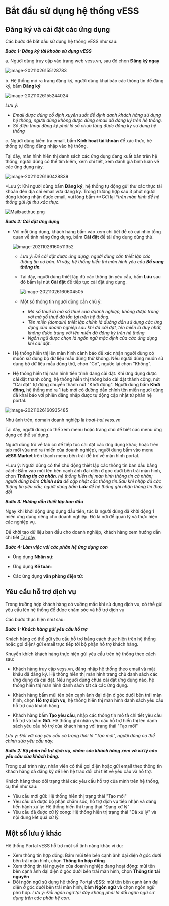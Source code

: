 # Bắt đầu sử dụng hệ thống vESS

## Đăng ký và cài đặt các ứng dụng

Các bước để bắt đầu sử dụng hệ thống vESS như sau:

***Bước 1: Đăng ký tài khoản sử dụng vESS***

 a. Người dùng truy cập vào trang web vess.vn, sau đó chọn **Đăng ký ngay**

![image-20211026155128783](../images/image-20211026155128783.png)

 b. Hệ thống mở ra trang đăng ký, người dùng khai báo các thông tin để đăng ký, bấm **Đăng ký**

![image-20211026155244024](../images/image-20211026155244024.png)

*Lưu ý:* 

+ *Email được dùng cố định xuyên suốt để định danh khách hàng sử dụng hệ thống, người dùng không được dùng email đã đăng ký trên hệ thống.*
+ *Số điện thoại đăng ký phải là số chưa từng được đăng ký sử dụng hệ thống*

c. Người dùng  kiểm tra email, bấm **Kích hoạt tài khoản** để xác thực, hệ thống tự động đăng nhập vào hệ thống.

Tại đây, màn hình hiển thị danh sách các ứng dụng đang xuất bản trên hệ thống, người dùng có thể tìm kiếm, xem chi tiết, xem đánh giá bình luận về các ứng dụng này.

![image-20211026160428839](../images/image-20211026160428839.png)

*Lưu ý: Khi người dùng bấm **Đăng ký**, hệ thống tự động gửi thư xác thực tài khoản đến địa chỉ email vừa đăng ký. Trong trường hợp sau 3 phút người dùng không nhận được email, vui lòng bấm **Gửi lại **trên màn hình để hệ thống gửi lại thư xác thực.*

![Mailxacthuc.png](../images/Mailxacthuc.png)

***Bước 2: Cài đặt ứng dụng***

- Với mỗi ứng dụng, khách hàng bấm vào xem chi tiết để có cái nhìn tổng quan về tính năng ứng dụng, bấm **Cài đặt** để tải ứng dụng dùng thử.

  ![image-20211026160511352](../images/image-20211026160511352.png)

  -  *Lưu ý: Để cài đặt được ứng dụng, người dùng cần thiết lập các thông tin cơ bản. Vì vậy, hệ thống hiển thị màn hình yêu cầu **Bổ sung thông tin**.* 

  - Tại đây, người dùng thiết lập đủ các thông tin yêu cầu, bấm **Lưu** sau đó bấm lại nút **Cài đặt** để tiếp tục cài đặt ứng dụng.

    ![image-20211026160604505](../images/image-20211026160604505.png)

  - Một số thông tin người dùng cần chú ý: 

    -  *Mã số thuế là mã số thuế của doanh nghiệp, không được trùng với mã số thuế đã tồn tại trên hệ thống.*
    -  *Tên miền (domain) thiết lập chính là đường dẫn sử dụng các ứng dụng của doanh nghiệp sau khi đã cài đặt, tên miền là duy nhất, không được trùng với tên miền đã đăng ký trên hệ thống*
    -  *Ngôn ngữ được chọn là ngôn ngữ mặc định của các ứng dụng khi cài đặt*.
  
- Hệ thống hiển thị lên màn hình cảnh báo để xác nhận người dùng có muốn sử dụng bộ dữ liệu mẫu dùng thử không. Nếu người dùng muốn sử dụng bộ dữ liệu mẫu dùng thử, chọn "Có", ngược lại chọn "Không". 

- Hệ thống hiển thị màn hình tiến trình đang cài đặt. Khi ứng dụng được cài đặt thành công, hệ thống hiển thị thông báo cài đặt thành công, nút "Cài đặt" tự động chuyển thành nút "Khởi động". Người dùng bấm **Khởi động**, hệ thống mở ra 1 tab mới có đường dẫn chính tên miền người dùng đã khai báo với phiên đăng nhập được tự động cập nhật từ phân hệ portal. 

![image-20211026160935485](../images/image-20211026160935485.png)

Như ảnh trên, domain doanh nghiệp là *hoai-hai.vess.vn*

Tại đây, người dùng có thể xem menu hoặc trang chủ để biết các menu ứng dụng có thể sử dụng. 

Người dùng trở về tab cũ để tiếp tục cài đặt các ứng dụng khác; hoặc trên tab mới vừa mở ra (miền của doanh nghiệp), người dùng bấm vào menu **vESS Market** trên thanh menu bên trái để trở về màn hình portal.

*Lưu ý: Người dùng có thể chủ động thiết lập các thông tin ban đầu bằng cách:  Bấm vào mũi tên bên cạnh ảnh đại diện ở góc dưới bên trái màn hình, chọn ***Thông tin cá nhân**, hệ thống hiển thị màn hình thông tin cá nhân; người dùng bấm **Chỉnh sửa** để cập nhật các thông tin.Sau khi nhập đủ các thông tin yêu cầu, người dùng bấm **Lưu** để hệ thống ghi nhận thông tin thay đổi*

***Bước 3: Hướng dẫn thiết lập ban đầu***

Ngay khi khởi động ứng dụng đầu tiên, tức là người dùng đã khởi động 1 miền ứng dụng riêng cho doanh nghiệp. Đó là nơi để quản lý và thực hiện các nghiệp vụ.

Để khởi tạo dữ liệu ban đầu cho doanh nghiệp, khách hàng xem hướng dẫn chi tiết [Tại đây](#)

***Bước 4: Làm việc với các phân hệ ứng dụng con***

-  Ứng dụng **Nhân sự**: 

- Ứng dụng **Kế toán**: 

- Các ứng dụng **văn phòng điện tử**: 

## Yêu cầu hỗ trợ dịch vụ

Trong trường hợp khách hàng có vướng mắc khi sử dụng dịch vụ, có thể gửi yêu cầu lên hệ thống để được chăm sóc và hỗ trợ dịch vụ

Các bước thực hiện như sau:

***Bước 1: Khách hàng gửi yêu cầu hỗ trợ***

Khách hàng có thể gửi yêu cầu hỗ trợ bằng cách thực hiện trên hệ thống hoặc gọi điện/ gửi email trực tiếp tới bộ phận hỗ trợ khách hàng. 

Khuyến khích khách hàng thực hiện gửi yêu cầu trên hệ thống theo cách sau:

-  Khách hàng truy cập vess.vn, đăng nhập hệ thống theo email và mật khẩu đã đăng ký. Hệ thống hiển thị màn hình trang chủ danh sách các ứng dụng đã cài đặt. Nếu người dùng chưa cài đặt ứng dụng nào, hệ thống hiển thị màn hình danh sách tất cả các ứng dụng. 
-  Khách hàng bấm mũi tên bên cạnh ảnh đại diện ở góc dưới bên trái màn hình, chọn **Hỗ trợ dịch vụ**, hệ thống hiển thị màn hình danh sách yêu cầu hỗ trợ của khách hàng

-  Khách hàng bấm **Tạo yêu cầu**, nhập các thông tin mô tả chi tiết yêu cầu hỗ trợ và bấm **Gửi**. Hệ thống ghi nhận yêu cầu hỗ trợ hiển thị lên danh sách yêu cầu hỗ trợ của khách hàng với trạng thái "Tạo mới"

*Lưu ý: Đối với các yêu cầu có trạng thái là "Tạo mới", người dùng có thể chỉnh sửa yêu cầu này.*

***Bước 2: Bộ phân hỗ trợ dịch vụ, chăm sóc khách hàng xem và xử lý các yêu cầu của khách hàng.*** 

Trong quá trình này, nhân viên có thể gọi điện hoặc gửi email theo thông tin khách hàng đã đăng ký để liên hệ trao đổi chi tiết về yêu cầu và hỗ trợ. 

Khách hàng theo dõi trạng thái các yêu cầu hỗ trợ của mình trên hệ thống, cụ thể như sau:

-  Yêu cầu mới gửi: Hệ thống hiển thị trạng thái "Tạo mới"
- Yêu cầu đã được bộ phận chăm sóc, hỗ trợ dịch vụ tiếp nhận và đang tiến hành xử lý: Hệ thống hiển thị trạng thái "Đang xử lý"
- Yêu cầu đã được xử lý xong: Hệ thống hiển trị trạng thái "Đã xử lý" và nội dung kết quả xử lý.

## Một số lưu ý khác

Hệ thống Portal vESS hỗ trợ một số tính năng khác ví dụ:

- Xem thông tin hợp đồng: Bấm  mũi tên bên cạnh ảnh đại diện ở góc dưới bên trái màn hình, chọn **Thông tin hợp đồng**
- Xem thông tin tài nguyên của doanh nghiệp đang hoạt động:  mũi tên bên cạnh ảnh đại diện ở góc dưới bên trái màn hình, chọn **Thông tin tài nguyên**
- Đổi ngôn ngữ sử dụng hệ thống Portal vESS:  mũi tên bên cạnh ảnh đại diện ở góc dưới bên trái màn hình, bấm **Ngôn ngữ** và chọn ngôn ngữ phù hợp. *Lưu ý: Đổi ngôn ngữ tại đây không phải là đổi ngôn ngữ sử dụng trên các phân hệ con.*




